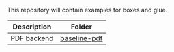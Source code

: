 This repository will contain examples for boxes and glue.


Description  | Folder
------------ | -------------
PDF backend  | <a href="baseline">baseline-pdf</a>

